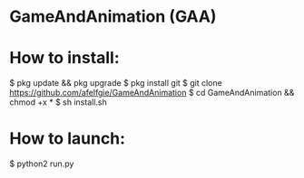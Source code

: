 # GameAndAnimation (GAA)

# How to install:
$ pkg update && pkg upgrade
$ pkg install git
$ git clone https://github.com/afelfgie/GameAndAnimation
$ cd GameAndAnimation && chmod +x *
$ sh install.sh

# How to launch:
$ python2 run.py
